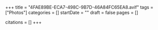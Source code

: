 +++
title = "4FAE89BE-ECA7-498C-9B7D-46A84FC65EA8.avif"
tags = ["Photos"]
categories = []
startDate = ""
draft = false
pages = []

citations = []
+++
